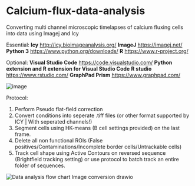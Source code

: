 # Calcium-flux-data-analysis
Converting multi channel microscopic timelapses of calcium fluxing cells into data using Imagej and Icy

Essential:
**Icy**       http://icy.bioimageanalysis.org/
**ImageJ**    https://imagej.net/
**Python 3**  https://www.python.org/downloads/
**R**         https://www.r-project.org/

Optional: 
**Visual Studio Code** https://code.visualstudio.com/
**Python extension and R extension for Visual Studio Code**
**R studio** https://www.rstudio.com/ 
**GraphPad Prism** https://www.graphpad.com/

![image](https://user-images.githubusercontent.com/71385957/139680713-6e707879-2b99-41f6-9891-2a2346d249ff.png)

Protocol:
  
1. Perform Pseudo flat-field correction
2. Convert conditions into seperate .tiff files (or other format supported by ICY | With seperated channels!)
3. Segment cells using HK-means (B cell settings provided) on the last frame.
4. Delete all non functional ROIs (False positives/Contaminations/Incomplete border cells/Untrackable cells)
5. Track cell shape using Active Contours on reversed sequence (Brightfield tracking setting) or use protocol to batch track an entire folder of sequences.


![Data analysis flow chart Image conversion drawio](https://user-images.githubusercontent.com/71385957/139681567-7762932a-be53-4b78-8402-c56dd2933cce.png)
